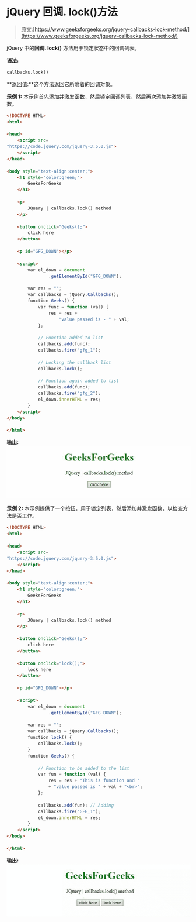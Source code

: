 # jQuery 回调. lock()方法

> 原文:[https://www.geeksforgeeks.org/jquery-callbacks-lock-method/](https://www.geeksforgeeks.org/jquery-callbacks-lock-method/)

jQuery 中的**回调. lock()** 方法用于锁定状态中的回调列表。

**语法:**

```html
callbacks.lock()

```

**返回值:**这个方法返回它所附着的回调对象。

**示例 1:** 本示例首先添加并激发函数，然后锁定回调列表，然后再次添加并激发函数。

```html
<!DOCTYPE HTML>
<html>

<head>
    <script src=
"https://code.jquery.com/jquery-3.5.0.js">
    </script>
</head>

<body style="text-align:center;">
    <h1 style="color:green;">
        GeeksForGeeks
    </h1>

    <p>
        JQuery | callbacks.lock() method
    </p>

    <button onclick="Geeks();">
        click here
    </button>

    <p id="GFG_DOWN"></p>

    <script>
        var el_down = document
                .getElementById("GFG_DOWN");

        var res = "";
        var callbacks = jQuery.Callbacks();
        function Geeks() {
            var func = function (val) {
                res = res + 
                    "value passed is - " + val;
            };

            // Function added to list
            callbacks.add(func);
            callbacks.fire("gfg_1");

            // Locking the callback list
            callbacks.lock(); 

            // Function again added to list
            callbacks.add(func); 
            callbacks.fire("gfg_2");
            el_down.innerHTML = res;
        } 
    </script>
</body>

</html>
```

**输出:**
![](img/49f06d57e0bc6380abb3219e2c7e6b2d.png)

**示例 2:** 本示例提供了一个按钮，用于锁定列表，然后添加并激发函数，以检查方法是否工作。

```html
<!DOCTYPE HTML>
<html>

<head>
    <script src=
"https://code.jquery.com/jquery-3.5.0.js">
    </script>
</head>

<body style="text-align:center;">
    <h1 style="color:green;">
        GeeksForGeeks
    </h1>

    <p>
        JQuery | callbacks.lock() method
    </p>

    <button onclick="Geeks();">
        click here
    </button>

    <button onclick="lock();">
        lock here
    </button>

    <p id="GFG_DOWN"></p>

    <script>
        var el_down = document
                .getElementById("GFG_DOWN");

        var res = "";
        var callbacks = jQuery.Callbacks();
        function lock() {
            callbacks.lock();
        }
        function Geeks() {

            // Function to be added to the list
            var fun = function (val) {
                res = res + "This is function and "
                + "value passed is " + val + "<br>";
            };

            callbacks.add(fun); // Adding
            callbacks.fire("GFG_1");
            el_down.innerHTML = res;
        } 
    </script>
</body>

</html>
```

**输出:**
![](img/cebb23eed9edf121c3cb42360bb33d40.png)